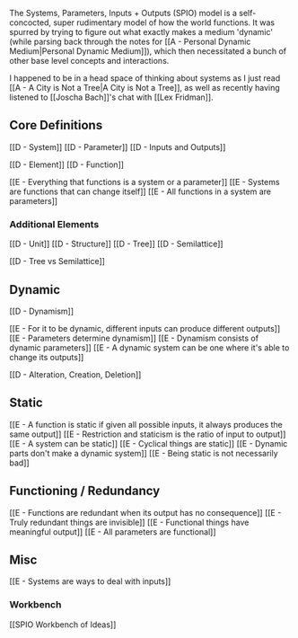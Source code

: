 The Systems, Parameters, Inputs + Outputs (SPIO) model is a self-concocted, super rudimentary model of how the world functions. It was spurred by trying to figure out what exactly makes a medium 'dynamic' (while parsing back through the notes for [[A - Personal Dynamic Medium|Personal Dynamic Medium]]), which then necessitated a bunch of other base level concepts and interactions.

I happened to be in a head space of thinking about systems as I just read [[A - A City is Not a Tree|A City is Not a Tree]], as well as recently having listened to [[Joscha Bach]]'s chat with [[Lex Fridman]].



## Core Definitions
[[D - System]]
[[D - Parameter]]
[[D - Inputs and Outputs]]

[[D - Element]]
[[D - Function]]

[[E - Everything that functions is a system or a parameter]]
[[E - Systems are functions that can change itself]]
[[E - All functions in a system are parameters]]

### Additional Elements
[[D - Unit]]
[[D - Structure]]
[[D - Tree]]
[[D - Semilattice]]

[[D - Tree vs Semilattice]]

## Dynamic
[[D - Dynamism]]

[[E - For it to be dynamic, different inputs can produce different outputs]]
[[E - Parameters determine dynamism]]
[[E - Dynamism consists of dynamic parameters]]
[[E - A dynamic system can be one where it's able to change its outputs]]

[[D - Alteration, Creation, Deletion]]

## Static
[[E - A function is static if given all possible inputs, it always produces the same output]]
[[E - Restriction and staticism is the ratio of input to output]]
[[E - A system can be static]]
[[E - Cyclical things are static]]
[[E - Dynamic parts don't make a dynamic system]]
[[E - Being static is not necessarily bad]]

## Functioning / Redundancy
[[E - Functions are redundant when its output has no consequence]]
[[E - Truly redundant things are invisible]]
[[E - Functional things have meaningful output]]
[[E - All parameters are functional]]

## Misc
[[E - Systems are ways to deal with inputs]]

### Workbench
[[SPIO Workbench of Ideas]]

